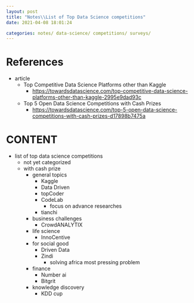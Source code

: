 ```yaml
---
layout: post
title: "Notes\\List of Top Data Science competitions"
date: 2021-04-08 18:01:24

categories: notes/ data-science/ competitions/ surveys/
---
```


# References 
* article
    * Top Competitive Data Science Platforms other than Kaggle
        * https://towardsdatascience.com/top-competitive-data-science-platforms-other-than-kaggle-2995e9dad93c
    * Top 5 Open Data Science Competitions with Cash Prizes
        * https://towardsdatascience.com/top-5-open-data-science-competitions-with-cash-prizes-d17898b7475a
# CONTENT
* list of top data science competitions
    * not yet categorized
    * with cash prize 
        * general topics
            * Kaggle
            * Data Driven
            * topCoder
            * CodeLab
                * focus on advance researches
            * tianchi 
        * business challenges
            * CrowdANALYTIX
        * life science 
            * InnoCentive
        * for social good
            * Driven Data 
            * Zindi
                * solving africa most pressing problem
        * finance 
            * Number ai 
            * Bitgrit
        * knowledge discovery
            * KDD cup

